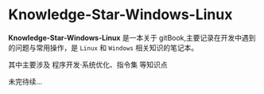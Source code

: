 # Knowledge-Star-Windows-Linux

**Knowledge-Star-Windows-Linux** 是一本关于 gitBook,主要记录在开发中遇到的问题与常用操作，是 `Linux` 和 `Windows` 相关知识的笔记本。

其中主要涉及 程序开发·系统优化、指令集 等知识点


未完待续...
